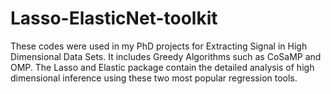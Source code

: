 # Lasso-ElasticNet-toolkit

These codes were used in my PhD projects for Extracting Signal in High Dimensional Data Sets. It includes Greedy Algorithms such as CoSaMP and OMP.
The Lasso and Elastic package contain the detailed analysis of high dimensional inference using these two most popular regression tools.

